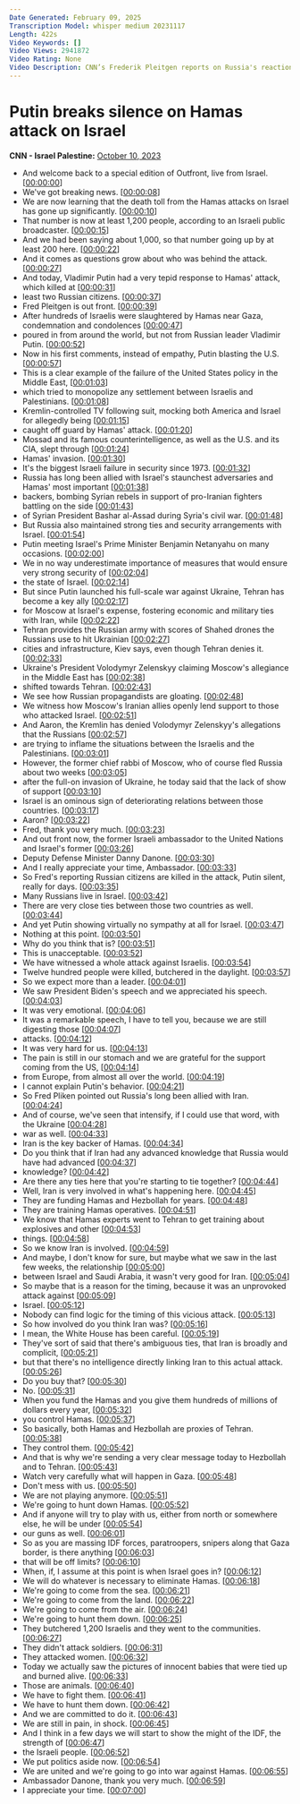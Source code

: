 ```yaml
---
Date Generated: February 09, 2025
Transcription Model: whisper medium 20231117
Length: 422s
Video Keywords: []
Video Views: 2941872
Video Rating: None
Video Description: CNN’s Frederik Pleitgen reports on Russia's reaction to the Hamas attack on Israel and Kremlin's growing ties with Iran at Israel's expense. CNN’s Erin Burnett discusses with Danny Danon, former Israeli ambassador to the UN. #CNN #News
---
```


# Putin breaks silence on Hamas attack on Israel
**CNN - Israel Palestine:** [October 10, 2023](https://www.youtube.com/watch?v=a34zpFaoBoM)
*  And welcome back to a special edition of Outfront, live from Israel. [[00:00:00](https://www.youtube.com/watch?v=a34zpFaoBoM&t=0.0s)]
*  We've got breaking news. [[00:00:08](https://www.youtube.com/watch?v=a34zpFaoBoM&t=8.96s)]
*  We are now learning that the death toll from the Hamas attacks on Israel has gone up significantly. [[00:00:10](https://www.youtube.com/watch?v=a34zpFaoBoM&t=10.1s)]
*  That number is now at least 1,200 people, according to an Israeli public broadcaster. [[00:00:15](https://www.youtube.com/watch?v=a34zpFaoBoM&t=15.22s)]
*  And we had been saying about 1,000, so that number going up by at least 200 here. [[00:00:22](https://www.youtube.com/watch?v=a34zpFaoBoM&t=22.080000000000002s)]
*  And it comes as questions grow about who was behind the attack. [[00:00:27](https://www.youtube.com/watch?v=a34zpFaoBoM&t=27.1s)]
*  And today, Vladimir Putin had a very tepid response to Hamas' attack, which killed at [[00:00:31](https://www.youtube.com/watch?v=a34zpFaoBoM&t=31.98s)]
*  least two Russian citizens. [[00:00:37](https://www.youtube.com/watch?v=a34zpFaoBoM&t=37.14s)]
*  Fred Pleitgen is out front. [[00:00:39](https://www.youtube.com/watch?v=a34zpFaoBoM&t=39.02s)]
*  After hundreds of Israelis were slaughtered by Hamas near Gaza, condemnation and condolences [[00:00:47](https://www.youtube.com/watch?v=a34zpFaoBoM&t=47.22s)]
*  poured in from around the world, but not from Russian leader Vladimir Putin. [[00:00:52](https://www.youtube.com/watch?v=a34zpFaoBoM&t=52.260000000000005s)]
*  Now in his first comments, instead of empathy, Putin blasting the U.S. [[00:00:57](https://www.youtube.com/watch?v=a34zpFaoBoM&t=57.54s)]
*  This is a clear example of the failure of the United States policy in the Middle East, [[00:01:03](https://www.youtube.com/watch?v=a34zpFaoBoM&t=63.86s)]
*  which tried to monopolize any settlement between Israelis and Palestinians. [[00:01:08](https://www.youtube.com/watch?v=a34zpFaoBoM&t=68.1s)]
*  Kremlin-controlled TV following suit, mocking both America and Israel for allegedly being [[00:01:15](https://www.youtube.com/watch?v=a34zpFaoBoM&t=75.5s)]
*  caught off guard by Hamas' attack. [[00:01:20](https://www.youtube.com/watch?v=a34zpFaoBoM&t=80.82s)]
*  Mossad and its famous counterintelligence, as well as the U.S. and its CIA, slept through [[00:01:24](https://www.youtube.com/watch?v=a34zpFaoBoM&t=84.34s)]
*  Hamas' invasion. [[00:01:30](https://www.youtube.com/watch?v=a34zpFaoBoM&t=90.9s)]
*  It's the biggest Israeli failure in security since 1973. [[00:01:32](https://www.youtube.com/watch?v=a34zpFaoBoM&t=92.53999999999999s)]
*  Russia has long been allied with Israel's staunchest adversaries and Hamas' most important [[00:01:38](https://www.youtube.com/watch?v=a34zpFaoBoM&t=98.14s)]
*  backers, bombing Syrian rebels in support of pro-Iranian fighters battling on the side [[00:01:43](https://www.youtube.com/watch?v=a34zpFaoBoM&t=103.5s)]
*  of Syrian President Bashar al-Assad during Syria's civil war. [[00:01:48](https://www.youtube.com/watch?v=a34zpFaoBoM&t=108.86s)]
*  But Russia also maintained strong ties and security arrangements with Israel. [[00:01:54](https://www.youtube.com/watch?v=a34zpFaoBoM&t=114.58s)]
*  Putin meeting Israel's Prime Minister Benjamin Netanyahu on many occasions. [[00:02:00](https://www.youtube.com/watch?v=a34zpFaoBoM&t=120.58s)]
*  We in no way underestimate importance of measures that would ensure very strong security of [[00:02:04](https://www.youtube.com/watch?v=a34zpFaoBoM&t=124.7s)]
*  the state of Israel. [[00:02:14](https://www.youtube.com/watch?v=a34zpFaoBoM&t=134.94s)]
*  But since Putin launched his full-scale war against Ukraine, Tehran has become a key ally [[00:02:17](https://www.youtube.com/watch?v=a34zpFaoBoM&t=137.34s)]
*  for Moscow at Israel's expense, fostering economic and military ties with Iran, while [[00:02:22](https://www.youtube.com/watch?v=a34zpFaoBoM&t=142.22s)]
*  Tehran provides the Russian army with scores of Shahed drones the Russians use to hit Ukrainian [[00:02:27](https://www.youtube.com/watch?v=a34zpFaoBoM&t=147.9s)]
*  cities and infrastructure, Kiev says, even though Tehran denies it. [[00:02:33](https://www.youtube.com/watch?v=a34zpFaoBoM&t=153.82s)]
*  Ukraine's President Volodymyr Zelenskyy claiming Moscow's allegiance in the Middle East has [[00:02:38](https://www.youtube.com/watch?v=a34zpFaoBoM&t=158.94s)]
*  shifted towards Tehran. [[00:02:43](https://www.youtube.com/watch?v=a34zpFaoBoM&t=163.18s)]
*  We see how Russian propagandists are gloating. [[00:02:48](https://www.youtube.com/watch?v=a34zpFaoBoM&t=168.1s)]
*  We witness how Moscow's Iranian allies openly lend support to those who attacked Israel. [[00:02:51](https://www.youtube.com/watch?v=a34zpFaoBoM&t=171.38s)]
*  And Aaron, the Kremlin has denied Volodymyr Zelenskyy's allegations that the Russians [[00:02:57](https://www.youtube.com/watch?v=a34zpFaoBoM&t=177.5s)]
*  are trying to inflame the situations between the Israelis and the Palestinians. [[00:03:01](https://www.youtube.com/watch?v=a34zpFaoBoM&t=181.01999999999998s)]
*  However, the former chief rabbi of Moscow, who of course fled Russia about two weeks [[00:03:05](https://www.youtube.com/watch?v=a34zpFaoBoM&t=185.57999999999998s)]
*  after the full-on invasion of Ukraine, he today said that the lack of show of support [[00:03:10](https://www.youtube.com/watch?v=a34zpFaoBoM&t=190.82s)]
*  Israel is an ominous sign of deteriorating relations between those countries. [[00:03:17](https://www.youtube.com/watch?v=a34zpFaoBoM&t=197.62s)]
*  Aaron? [[00:03:22](https://www.youtube.com/watch?v=a34zpFaoBoM&t=202.34s)]
*  Fred, thank you very much. [[00:03:23](https://www.youtube.com/watch?v=a34zpFaoBoM&t=203.34s)]
*  And out front now, the former Israeli ambassador to the United Nations and Israel's former [[00:03:26](https://www.youtube.com/watch?v=a34zpFaoBoM&t=206.54s)]
*  Deputy Defense Minister Danny Danone. [[00:03:30](https://www.youtube.com/watch?v=a34zpFaoBoM&t=210.74s)]
*  And I really appreciate your time, Ambassador. [[00:03:33](https://www.youtube.com/watch?v=a34zpFaoBoM&t=213.14000000000001s)]
*  So Fred's reporting Russian citizens are killed in the attack, Putin silent, really for days. [[00:03:35](https://www.youtube.com/watch?v=a34zpFaoBoM&t=215.22s)]
*  Many Russians live in Israel. [[00:03:42](https://www.youtube.com/watch?v=a34zpFaoBoM&t=222.86s)]
*  There are very close ties between those two countries as well. [[00:03:44](https://www.youtube.com/watch?v=a34zpFaoBoM&t=224.06s)]
*  And yet Putin showing virtually no sympathy at all for Israel. [[00:03:47](https://www.youtube.com/watch?v=a34zpFaoBoM&t=227.34s)]
*  Nothing at this point. [[00:03:50](https://www.youtube.com/watch?v=a34zpFaoBoM&t=230.62s)]
*  Why do you think that is? [[00:03:51](https://www.youtube.com/watch?v=a34zpFaoBoM&t=231.62s)]
*  This is unacceptable. [[00:03:52](https://www.youtube.com/watch?v=a34zpFaoBoM&t=232.9s)]
*  We have witnessed a whole attack against Israelis. [[00:03:54](https://www.youtube.com/watch?v=a34zpFaoBoM&t=234.86s)]
*  Twelve hundred people were killed, butchered in the daylight. [[00:03:57](https://www.youtube.com/watch?v=a34zpFaoBoM&t=237.7s)]
*  So we expect more than a leader. [[00:04:01](https://www.youtube.com/watch?v=a34zpFaoBoM&t=241.5s)]
*  We saw President Biden's speech and we appreciated his speech. [[00:04:03](https://www.youtube.com/watch?v=a34zpFaoBoM&t=243.7s)]
*  It was very emotional. [[00:04:06](https://www.youtube.com/watch?v=a34zpFaoBoM&t=246.66s)]
*  It was a remarkable speech, I have to tell you, because we are still digesting those [[00:04:07](https://www.youtube.com/watch?v=a34zpFaoBoM&t=247.66s)]
*  attacks. [[00:04:12](https://www.youtube.com/watch?v=a34zpFaoBoM&t=252.3s)]
*  It was very hard for us. [[00:04:13](https://www.youtube.com/watch?v=a34zpFaoBoM&t=253.34s)]
*  The pain is still in our stomach and we are grateful for the support coming from the US, [[00:04:14](https://www.youtube.com/watch?v=a34zpFaoBoM&t=254.34s)]
*  from Europe, from almost all over the world. [[00:04:19](https://www.youtube.com/watch?v=a34zpFaoBoM&t=259.14s)]
*  I cannot explain Putin's behavior. [[00:04:21](https://www.youtube.com/watch?v=a34zpFaoBoM&t=261.90000000000003s)]
*  So Fred Pliken pointed out Russia's long been allied with Iran. [[00:04:24](https://www.youtube.com/watch?v=a34zpFaoBoM&t=264.22s)]
*  And of course, we've seen that intensify, if I could use that word, with the Ukraine [[00:04:28](https://www.youtube.com/watch?v=a34zpFaoBoM&t=268.66s)]
*  war as well. [[00:04:33](https://www.youtube.com/watch?v=a34zpFaoBoM&t=273.1s)]
*  Iran is the key backer of Hamas. [[00:04:34](https://www.youtube.com/watch?v=a34zpFaoBoM&t=274.82s)]
*  Do you think that if Iran had any advanced knowledge that Russia would have had advanced [[00:04:37](https://www.youtube.com/watch?v=a34zpFaoBoM&t=277.1s)]
*  knowledge? [[00:04:42](https://www.youtube.com/watch?v=a34zpFaoBoM&t=282.22s)]
*  Are there any ties here that you're starting to tie together? [[00:04:44](https://www.youtube.com/watch?v=a34zpFaoBoM&t=284.14000000000004s)]
*  Well, Iran is very involved in what's happening here. [[00:04:45](https://www.youtube.com/watch?v=a34zpFaoBoM&t=285.94000000000005s)]
*  They are funding Hamas and Hezbollah for years. [[00:04:48](https://www.youtube.com/watch?v=a34zpFaoBoM&t=288.54s)]
*  They are training Hamas operatives. [[00:04:51](https://www.youtube.com/watch?v=a34zpFaoBoM&t=291.34000000000003s)]
*  We know that Hamas experts went to Tehran to get training about explosives and other [[00:04:53](https://www.youtube.com/watch?v=a34zpFaoBoM&t=293.98s)]
*  things. [[00:04:58](https://www.youtube.com/watch?v=a34zpFaoBoM&t=298.42s)]
*  So we know Iran is involved. [[00:04:59](https://www.youtube.com/watch?v=a34zpFaoBoM&t=299.42s)]
*  And maybe, I don't know for sure, but maybe what we saw in the last few weeks, the relationship [[00:05:00](https://www.youtube.com/watch?v=a34zpFaoBoM&t=300.42s)]
*  between Israel and Saudi Arabia, it wasn't very good for Iran. [[00:05:04](https://www.youtube.com/watch?v=a34zpFaoBoM&t=304.78000000000003s)]
*  So maybe that is a reason for the timing, because it was an unprovoked attack against [[00:05:09](https://www.youtube.com/watch?v=a34zpFaoBoM&t=309.06s)]
*  Israel. [[00:05:12](https://www.youtube.com/watch?v=a34zpFaoBoM&t=312.62s)]
*  Nobody can find logic for the timing of this vicious attack. [[00:05:13](https://www.youtube.com/watch?v=a34zpFaoBoM&t=313.62s)]
*  So how involved do you think Iran was? [[00:05:16](https://www.youtube.com/watch?v=a34zpFaoBoM&t=316.94s)]
*  I mean, the White House has been careful. [[00:05:19](https://www.youtube.com/watch?v=a34zpFaoBoM&t=319.06s)]
*  They've sort of said that there's ambiguous ties, that Iran is broadly and complicit, [[00:05:21](https://www.youtube.com/watch?v=a34zpFaoBoM&t=321.34000000000003s)]
*  but that there's no intelligence directly linking Iran to this actual attack. [[00:05:26](https://www.youtube.com/watch?v=a34zpFaoBoM&t=326.06s)]
*  Do you buy that? [[00:05:30](https://www.youtube.com/watch?v=a34zpFaoBoM&t=330.5s)]
*  No. [[00:05:31](https://www.youtube.com/watch?v=a34zpFaoBoM&t=331.74s)]
*  When you fund the Hamas and you give them hundreds of millions of dollars every year, [[00:05:32](https://www.youtube.com/watch?v=a34zpFaoBoM&t=332.74s)]
*  you control Hamas. [[00:05:37](https://www.youtube.com/watch?v=a34zpFaoBoM&t=337.22s)]
*  So basically, both Hamas and Hezbollah are proxies of Tehran. [[00:05:38](https://www.youtube.com/watch?v=a34zpFaoBoM&t=338.58s)]
*  They control them. [[00:05:42](https://www.youtube.com/watch?v=a34zpFaoBoM&t=342.65999999999997s)]
*  And that is why we're sending a very clear message today to Hezbollah and to Tehran. [[00:05:43](https://www.youtube.com/watch?v=a34zpFaoBoM&t=343.85999999999996s)]
*  Watch very carefully what will happen in Gaza. [[00:05:48](https://www.youtube.com/watch?v=a34zpFaoBoM&t=348.38s)]
*  Don't mess with us. [[00:05:50](https://www.youtube.com/watch?v=a34zpFaoBoM&t=350.74s)]
*  We are not playing anymore. [[00:05:51](https://www.youtube.com/watch?v=a34zpFaoBoM&t=351.74s)]
*  We're going to hunt down Hamas. [[00:05:52](https://www.youtube.com/watch?v=a34zpFaoBoM&t=352.74s)]
*  And if anyone will try to play with us, either from north or somewhere else, he will be under [[00:05:54](https://www.youtube.com/watch?v=a34zpFaoBoM&t=354.74s)]
*  our guns as well. [[00:06:01](https://www.youtube.com/watch?v=a34zpFaoBoM&t=361.53999999999996s)]
*  So as you are massing IDF forces, paratroopers, snipers along that Gaza border, is there anything [[00:06:03](https://www.youtube.com/watch?v=a34zpFaoBoM&t=363.02s)]
*  that will be off limits? [[00:06:10](https://www.youtube.com/watch?v=a34zpFaoBoM&t=370.82s)]
*  When, if, I assume at this point is when Israel goes in? [[00:06:12](https://www.youtube.com/watch?v=a34zpFaoBoM&t=372.62s)]
*  We will do whatever is necessary to eliminate Hamas. [[00:06:18](https://www.youtube.com/watch?v=a34zpFaoBoM&t=378.14s)]
*  We're going to come from the sea. [[00:06:21](https://www.youtube.com/watch?v=a34zpFaoBoM&t=381.82s)]
*  We're going to come from the land. [[00:06:22](https://www.youtube.com/watch?v=a34zpFaoBoM&t=382.82s)]
*  We're going to come from the air. [[00:06:24](https://www.youtube.com/watch?v=a34zpFaoBoM&t=384.09999999999997s)]
*  We're going to hunt them down. [[00:06:25](https://www.youtube.com/watch?v=a34zpFaoBoM&t=385.41999999999996s)]
*  They butchered 1,200 Israelis and they went to the communities. [[00:06:27](https://www.youtube.com/watch?v=a34zpFaoBoM&t=387.21999999999997s)]
*  They didn't attack soldiers. [[00:06:31](https://www.youtube.com/watch?v=a34zpFaoBoM&t=391.38s)]
*  They attacked women. [[00:06:32](https://www.youtube.com/watch?v=a34zpFaoBoM&t=392.38s)]
*  Today we actually saw the pictures of innocent babies that were tied up and burned alive. [[00:06:33](https://www.youtube.com/watch?v=a34zpFaoBoM&t=393.97999999999996s)]
*  Those are animals. [[00:06:40](https://www.youtube.com/watch?v=a34zpFaoBoM&t=400.06s)]
*  We have to fight them. [[00:06:41](https://www.youtube.com/watch?v=a34zpFaoBoM&t=401.21999999999997s)]
*  We have to hunt them down. [[00:06:42](https://www.youtube.com/watch?v=a34zpFaoBoM&t=402.47999999999996s)]
*  And we are committed to do it. [[00:06:43](https://www.youtube.com/watch?v=a34zpFaoBoM&t=403.88s)]
*  We are still in pain, in shock. [[00:06:45](https://www.youtube.com/watch?v=a34zpFaoBoM&t=405.3s)]
*  And I think in a few days we will start to show the might of the IDF, the strength of [[00:06:47](https://www.youtube.com/watch?v=a34zpFaoBoM&t=407.86s)]
*  the Israeli people. [[00:06:52](https://www.youtube.com/watch?v=a34zpFaoBoM&t=412.86s)]
*  We put politics aside now. [[00:06:54](https://www.youtube.com/watch?v=a34zpFaoBoM&t=414.15999999999997s)]
*  We are united and we're going to go into war against Hamas. [[00:06:55](https://www.youtube.com/watch?v=a34zpFaoBoM&t=415.78s)]
*  Ambassador Danone, thank you very much. [[00:06:59](https://www.youtube.com/watch?v=a34zpFaoBoM&t=419.42s)]
*  I appreciate your time. [[00:07:00](https://www.youtube.com/watch?v=a34zpFaoBoM&t=420.98s)]
